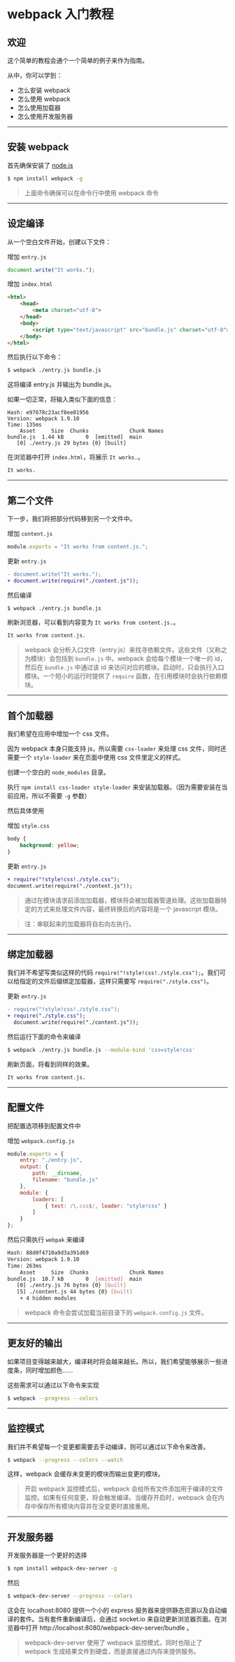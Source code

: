 # webpack 入门教程

## 欢迎

这个简单的教程会通个一个简单的例子来作为指南。

从中，你可以学到：

- 怎么安装 webpack
- 怎么使用 webpack
- 怎么使用加载器
- 怎么使用开发服务器

-----

## 安装 webpack

首先确保安装了 [node.js][node.js]

```bash
$ npm install webpack -g
```

> 上面命令确保可以在命令行中使用 webpack 命令

-----

## 设定编译

从一个空白文件开始，创建以下文件：

增加 `entry.js`

```js
document.write("It works.");
```

增加 `index.html`

```html
<html>
    <head>
        <meta charset="utf-8">
    </head>
    <body>
        <script type="text/javascript" src="bundle.js" charset="utf-8"></script>
    </body>
</html>
```

然后执行以下命令：

```bash
$ webpack ./entry.js bundle.js
```

这将编译 entry.js 并输出为 bundle.js。

如果一切正常，将输入类似下面的信息：

```
Hash: e97678c23acf8ee01956
Version: webpack 1.9.10
Time: 135ms
    Asset     Size  Chunks             Chunk Names
bundle.js  1.44 kB       0  [emitted]  main
   [0] ./entry.js 29 bytes {0} [built]
```

在浏览器中打开 `index.html`，将展示 `It works.`。

```html
It works.
```

-----

## 第二个文件

下一步，我们将把部分代码移到另一个文件中。

增加 `content.js`

```js
module.exports = "It works from content.js.";
```

更新 `entry.js`

```diff
- document.write("It works.");
+ document.write(require("./content.js"));
```

然后编译

```bash
$ webpack ./entry.js bundle.js
```

刷新浏览器，可以看到内容变为 `It works from content.js.`。

```html
It works from content.js.
```

> webpack 会分析入口文件（entry.js）来找寻依赖文件。这些文件（又称之为模块）会包括到 `bundle.js` 中。webpack 会给每个模块一个唯一的 id，然后在 `bundle.js` 中通过该 id 来访问对应的模块。启动时，只会执行入口模块。一个短小的运行时提供了 `require` 函数，在引用模块时会执行依赖模块。

-----

## 首个加载器

我们希望在应用中增加一个 css 文件。

因为 webpack 本身只能支持 js，所以需要 `css-loader` 来处理 css 文件，同时还需要一个 `style-loader` 来在页面中使用 css 文件里定义的样式。

创建一个空白的 `node_modules` 目录。

执行 `npm install css-loader style-loader` 来安装加载器。（因为需要安装在当前应用，所以不需要 `-g` 参数）

然后具体使用

增加 `style.css`

```css
body {
	background: yellow;
}
```

更新 `entry.js`

```diff
+ require("!style!css!./style.css");
document.write(require("./content.js"));
```

> 通过在模块请求前添加加载器，模块将会被加载器管道处理。这些加载器特定的方式来处理文件内容，最终转换后的内容将是一个 javascript 模块。

> 注：串联起来的加载器将自右向左执行。

-----

## 绑定加载器

我们并不希望写类似这样的代码 `require("!style!css!./style.css");`。我们可以给指定的文件后缀绑定加载器，这样只需要写 `require("./style.css")`。

更新 `entry.js`

```diff
- require("!style!css!./style.css");
+ require("./style.css");
  document.write(require("./content.js"));
```

然后运行下面的命令来编译

```bash
$ webpack ./entry.js bundle.js --module-bind 'css=style!css'
```

刷新页面，将看到同样的效果。

```html
It works from content.js.
```

-----

## 配置文件

把配置选项移到配置文件中

增加 `webpack.config.js`

```js
module.exports = {
    entry: "./entry.js",
    output: {
        path: __dirname,
        filename: "bundle.js"
    },
    module: {
        loaders: [
            { test: /\.css$/, loader: "style!css" }
        ]
    }
};
```

然后只需执行 `webpak` 来编译

```bash
Hash: 88d0f4710a9d3a391d69
Version: webpack 1.9.10
Time: 263ms
    Asset     Size  Chunks             Chunk Names
bundle.js  10.7 kB       0  [emitted]  main
   [0] ./entry.js 76 bytes {0} [built]
   [5] ./content.js 44 bytes {0} [built]
    + 4 hidden modules
```

> webpack 命令会尝试加载当前目录下的 `webpack.config.js` 文件。

-----

## 更友好的输出

如果项目变得越来越大，编译耗时将会越来越长。所以，我们希望能够展示一些进度条，同时增加颜色……

这些需求可以通过以下命令来实现

```bash
$ webpack --progress --colors
```

-----

## 监控模式

我们并不希望每一个变更都需要去手动编译，则可以通过以下命令来改善。

```bash
$ webpack --progress --colors --watch
```

这样，webpack 会缓存未变更的模块而输出变更的模块。

> 开启 webpack 监控模式后，webpack 会给所有文件添加用于编译的文件监控。如果有任何变更，将会触发编译。当缓存开启时，webpack 会在内存中保存所有模块内容并在没变更时直接重用。

-----

## 开发服务器

开发服务器是一个更好的选择

```bash
$ npm install webpack-dev-server -g
```

然后

```bash
$ webpack-dev-server --progress --colors
```

这会在 localhost:8080 提供一个小的 express 服务器来提供静态资源以及自动编译的套件。当有套件重新编译后，会通过 socket.io 来自动更新浏览器页面。在浏览器中打开  http://localhost:8080/webpack-dev-server/bundle 。

> webpack-dev-server 使用了 webpack 监控模式，同时也阻止了 webpack 生成结果文件到硬盘，而是直接通过内存来提供服务。


[node.js]: http://nodejs.org/
